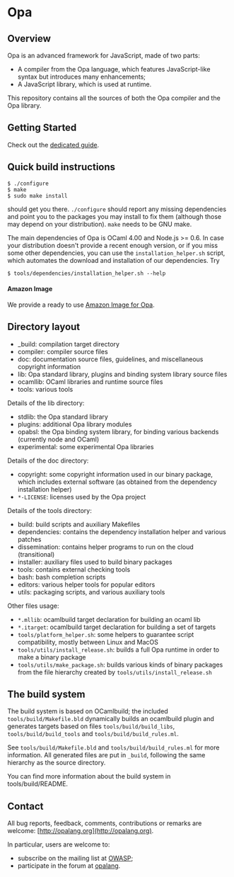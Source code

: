 # Opa #

## Overview ##

Opa is an advanced framework for JavaScript, made of two parts:

* A compiler from the Opa language, which features JavaScript-like syntax but introduces many enhancements;
* A JavaScript library, which is used at runtime.

This repository contains all the sources of both the Opa compiler and the Opa library.

## Getting Started ##

Check out the [dedicated guide](https://github.com/MLstate/opalang/wiki/Getting-started).

## Quick build instructions ##

    $ ./configure
    $ make
    $ sudo make install

should get you there. `./configure` should report any missing dependencies and
point you to the packages you may install to fix them (although those may depend
on your distribution). `make` needs to be GNU make.

The main dependencies of Opa is OCaml 4.00 and Node.js >= 0.6. In case your distribution doesn't provide a recent enough version, or if you miss some other dependencies, you can use the `installation_helper.sh` script, which automates the download and
installation of our dependencies. Try

    $ tools/dependencies/installation_helper.sh --help

#### Amazon Image

We provide a ready to use [Amazon Image for Opa](https://github.com/MLstate/opalang/wiki/Amazon-Image-for-Opa).

## Directory layout ##

* \_build: compilation target directory
* compiler: compiler source files
* doc: documentation source files, guidelines, and miscellaneous copyright information
* lib: Opa standard library, plugins and binding system library source files
* ocamllib: OCaml libraries and runtime source files
* tools: various tools

Details of the lib directory:

* stdlib: the Opa standard library
* plugins: additional Opa library modules
* opabsl: the Opa binding system library, for binding various backends (currently node and OCaml)
* experimental: some experimental Opa libraries

Details of the doc directory:

* copyright: some copyright information used in our binary package, which
  includes external software (as obtained from the dependency installation
  helper)
* `*-LICENSE`: licenses used by the Opa project

Details of the tools directory:

* build: build scripts and auxiliary Makefiles
* dependencies: contains the dependency installation helper and various patches
* dissemination: contains helper programs to run on the cloud (transitional)
* installer: auxiliary files used to build binary packages
* tools: contains external checking tools
* bash: bash completion scripts
* editors: various helper tools for popular editors
* utils: packaging scripts, and various auxiliary tools

Other files usage:

* `*.mllib`: ocamlbuild target declaration for building an ocaml lib
* `*.itarget`: ocamlbuild target declaration for building a set of targets
* `tools/platform_helper.sh`: some helpers to guarantee script compatibility, mostly
  between Linux and MacOS
* `tools/utils/install_release.sh`: builds a full Opa runtime in order to make a binary package
* `tools/utils/make_package.sh`: builds various kinds of binary packages from the file
  hierarchy created by `tools/utils/install_release.sh`

## The build system ##

The build system is based on OCamlbuild; the included `tools/build/Makefile.bld`
dynamically builds an ocamlbuild plugin and generates targets based on files
`tools/build/build_libs`, `tools/build/build_tools` and `tools/build/build_rules.ml`.

See `tools/build/Makefile.bld` and `tools/build/build_rules.ml` for more information. All generated files are put in `_build`, following the same hierarchy as the source directory.

You can find more information about the build system in tools/build/README.

Contact
-------

All bug reports, feedback, comments, contributions or remarks are welcome: [http://opalang.org](http://opalang.org).

In particular, users are welcome to:
* subscribe on the mailing list at [OWASP](https://lists.owasp.org/listinfo/opa);
* participate in the forum at [opalang](http://forum.opalang.org).
